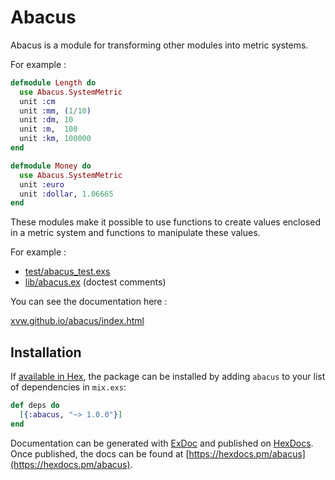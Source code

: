 # Abacus

Abacus is a module for transforming other modules into metric systems.

For example :

```elixir
defmodule Length do 
  use Abacus.SystemMetric
  unit :cm 
  unit :mm, (1/10)
  unit :dm, 10
  unit :m,  100
  unit :km, 100000
end

defmodule Money do 
  use Abacus.SystemMetric
  unit :euro
  unit :dollar, 1.06665
end
```

These modules make it possible to use functions to create values enclosed 
in a metric system and functions to manipulate these values.

For example : 

- [test/abacus_test.exs](https://github.com/xvw/abacus/blob/master/test/abacus_test.exs)
- [lib/abacus.ex](https://github.com/xvw/abacus/blob/master/lib/abacus.ex) (doctest comments)

You can see the documentation here : 

[xvw.github.io/abacus/index.html](https://xvw.github.io/abacus/index.html)


## Installation

If [available in Hex](https://hex.pm/docs/publish), the package can be installed
by adding `abacus` to your list of dependencies in `mix.exs`:

```elixir
def deps do
  [{:abacus, "~> 1.0.0"}]
end
```

Documentation can be generated with [ExDoc](https://github.com/elixir-lang/ex_doc)
and published on [HexDocs](https://hexdocs.pm). Once published, the docs can
be found at [https://hexdocs.pm/abacus](https://hexdocs.pm/abacus).

